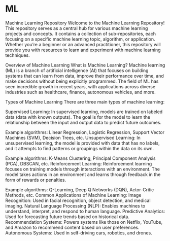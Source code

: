 # ML
Machine Learning Repository
Welcome to the Machine Learning Repository! This repository serves as a central hub for various machine learning projects and concepts. It contains a collection of sub-repositories, each focusing on a specific machine learning topic, algorithm, or application. Whether you’re a beginner or an advanced practitioner, this repository will provide you with resources to learn and experiment with machine learning techniques.

Overview of Machine Learning
What is Machine Learning?
Machine learning (ML) is a branch of artificial intelligence (AI) that focuses on building systems that can learn from data, improve their performance over time, and make decisions without being explicitly programmed. The field of ML has seen incredible growth in recent years, with applications across diverse industries such as healthcare, finance, autonomous vehicles, and more.

Types of Machine Learning
There are three main types of machine learning:

Supervised Learning: In supervised learning, models are trained on labeled data (data with known outputs). The goal is for the model to learn the relationship between the input and output data to predict future outcomes.

Example algorithms: Linear Regression, Logistic Regression, Support Vector Machines (SVM), Decision Trees, etc.
Unsupervised Learning: In unsupervised learning, the model is provided with data that has no labels, and it attempts to find patterns or groupings within the data on its own.

Example algorithms: K-Means Clustering, Principal Component Analysis (PCA), DBSCAN, etc.
Reinforcement Learning: Reinforcement learning focuses on training models through interactions with an environment. The model takes actions in an environment and learns through feedback in the form of rewards or penalties.

Example algorithms: Q-Learning, Deep Q Networks (DQN), Actor-Critic Methods, etc.
Common Applications of Machine Learning:
Image Recognition: Used in facial recognition, object detection, and medical imaging.
Natural Language Processing (NLP): Enables machines to understand, interpret, and respond to human language.
Predictive Analytics: Used for forecasting future trends based on historical data.
Recommendation Systems: Powers systems like those on Netflix, YouTube, and Amazon to recommend content based on user preferences.
Autonomous Systems: Used in self-driving cars, robotics, and drones.
